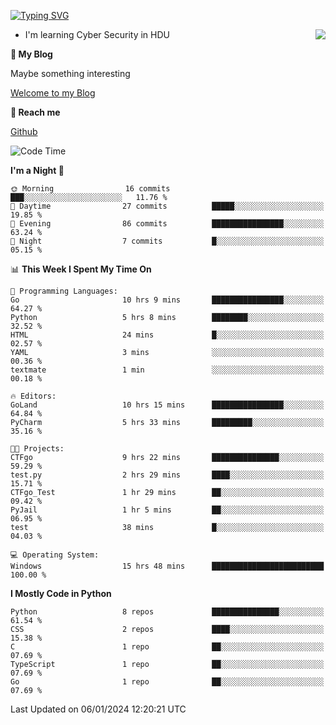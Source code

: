 [![Typing SVG](https://readme-typing-svg.herokuapp.com?font=Fira+Code&pause=1000&random=false&width=450&height=60&lines=Hello+%F0%9F%91%8B%F0%9F%8F%BB;I'm+JBNRZ)](https://git.io/typing-svg)

<a href="#">
  <img align="right" src="https://github-readme-stats.vercel.app/api?username=JBNRZ&show_icons=true&bg_color=15,f2f7fd,E0EAFC" />
</a>

- I'm learning Cyber Security in HDU

 **🌱 My Blog**

Maybe something interesting

[Welcome to my Blog](https://jbnrz.com.cn/)

 **💬 Reach me** 

[Github](https://github.com/JBNRZ)


<!--START_SECTION:waka-->
![Code Time](http://img.shields.io/badge/Code%20Time-260%20hrs%2042%20mins-blue)

**I'm a Night 🦉** 

```text
🌞 Morning                16 commits          ███░░░░░░░░░░░░░░░░░░░░░░   11.76 % 
🌆 Daytime                27 commits          █████░░░░░░░░░░░░░░░░░░░░   19.85 % 
🌃 Evening                86 commits          ████████████████░░░░░░░░░   63.24 % 
🌙 Night                  7 commits           █░░░░░░░░░░░░░░░░░░░░░░░░   05.15 % 
```


📊 **This Week I Spent My Time On** 

```text
💬 Programming Languages: 
Go                       10 hrs 9 mins       ████████████████░░░░░░░░░   64.27 % 
Python                   5 hrs 8 mins        ████████░░░░░░░░░░░░░░░░░   32.52 % 
HTML                     24 mins             █░░░░░░░░░░░░░░░░░░░░░░░░   02.57 % 
YAML                     3 mins              ░░░░░░░░░░░░░░░░░░░░░░░░░   00.36 % 
textmate                 1 min               ░░░░░░░░░░░░░░░░░░░░░░░░░   00.18 % 

🔥 Editors: 
GoLand                   10 hrs 15 mins      ████████████████░░░░░░░░░   64.84 % 
PyCharm                  5 hrs 33 mins       █████████░░░░░░░░░░░░░░░░   35.16 % 

🐱‍💻 Projects: 
CTFgo                    9 hrs 22 mins       ███████████████░░░░░░░░░░   59.29 % 
test.py                  2 hrs 29 mins       ████░░░░░░░░░░░░░░░░░░░░░   15.71 % 
CTFgo_Test               1 hr 29 mins        ██░░░░░░░░░░░░░░░░░░░░░░░   09.42 % 
PyJail                   1 hr 5 mins         ██░░░░░░░░░░░░░░░░░░░░░░░   06.95 % 
test                     38 mins             █░░░░░░░░░░░░░░░░░░░░░░░░   04.03 % 

💻 Operating System: 
Windows                  15 hrs 48 mins      █████████████████████████   100.00 % 
```

**I Mostly Code in Python** 

```text
Python                   8 repos             ███████████████░░░░░░░░░░   61.54 % 
CSS                      2 repos             ████░░░░░░░░░░░░░░░░░░░░░   15.38 % 
C                        1 repo              ██░░░░░░░░░░░░░░░░░░░░░░░   07.69 % 
TypeScript               1 repo              ██░░░░░░░░░░░░░░░░░░░░░░░   07.69 % 
Go                       1 repo              ██░░░░░░░░░░░░░░░░░░░░░░░   07.69 % 
```




 Last Updated on 06/01/2024 12:20:21 UTC
<!--END_SECTION:waka-->
